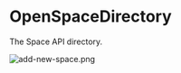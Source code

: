 OpenSpaceDirectory
==================

The Space API directory.

![add-new-space.png](avr/raw/master/add-new-space.png)
